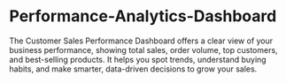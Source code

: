# Performance-Analytics-Dashboard
The Customer Sales Performance Dashboard offers a clear view of your business performance, showing total sales, order volume, top customers, and best-selling products. It helps you spot trends, understand buying habits, and make smarter, data-driven decisions to grow your sales.
